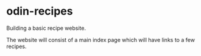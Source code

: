 # odin-recipes
Building a basic recipe website.

The website will consist of a main index page which will have
links to a few recipes.